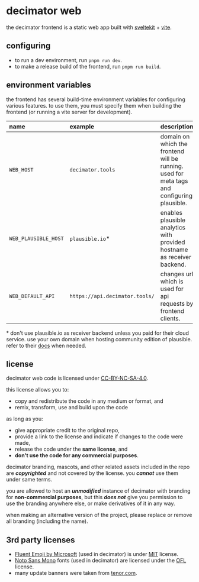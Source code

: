 # decimator web
the decimator frontend is a static web app built with
[sveltekit](https://kit.svelte.dev/) + [vite](https://vitejs.dev/).

## configuring
- to run a dev environment, run `pnpm run dev`.
- to make a release build of the frontend, run `pnpm run build`.

## environment variables
the frontend has several build-time environment variables for configuring various features. to use
them, you must specify them when building the frontend (or running a vite server for development).

| name                 | example                     | description                                                                                              |
|:---------------------|:----------------------------|:---------------------------------------------------------------------------------------------------------|
| `WEB_HOST`           | `decimator.tools`              | domain on which the frontend will be running. used for meta tags and configuring plausible.              |
| `WEB_PLAUSIBLE_HOST` | `plausible.io`*             | enables plausible analytics with provided hostname as receiver backend.                                  |
| `WEB_DEFAULT_API`    | `https://api.decimator.tools/` | changes url which is used for api requests by frontend clients.                                          |

\* don't use plausible.io as receiver backend unless you paid for their cloud service.
   use your own domain when hosting community edition of plausible. refer to their [docs](https://plausible.io/docs) when needed.

## license
decimator web code is licensed under [CC-BY-NC-SA-4.0](LICENSE).

this license allows you to:
- copy and redistribute the code in any medium or format, and
- remix, transform, use and build upon the code

as long as you:
- give appropriate credit to the original repo,
- provide a link to the license and indicate if changes to the code were made,
- release the code under the **same license**, and
- **don't use the code for any commercial purposes**.

decimator branding, mascots, and other related assets included in the repo are ***copyrighted*** and not covered by the license. you ***cannot*** use them under same terms.

you are allowed to host an ***unmodified*** instance of decimator with branding for **non-commercial purposes**, but this ***does not*** give you permission to use the branding anywhere else, or make derivatives of it in any way.

when making an alternative version of the project, please replace or remove all branding (including the name).

## 3rd party licenses
- [Fluent Emoji by Microsoft](https://github.com/microsoft/fluentui-emoji) (used in decimator) is under [MIT](https://github.com/microsoft/fluentui-emoji/blob/main/LICENSE) license.
- [Noto Sans Mono](https://fonts.google.com/noto/specimen/Noto+Sans+Mono/) fonts (used in decimator) are licensed under the [OFL](https://fonts.google.com/noto/specimen/Noto+Sans+Mono/about) license.
- many update banners were taken from [tenor.com](https://tenor.com/).
